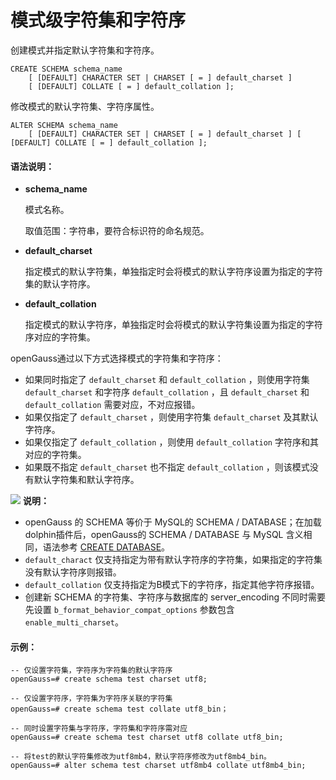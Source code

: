 # 模式级字符集和字符序<a name="模式级字符集和字符序"></a>

创建模式并指定默认字符集和字符序。

```
CREATE SCHEMA schema_name
	[ [DEFAULT] CHARACTER SET | CHARSET [ = ] default_charset ] 
	[ [DEFAULT] COLLATE [ = ] default_collation ];
```

修改模式的默认字符集、字符序属性。
```
ALTER SCHEMA schema_name 
    [ [DEFAULT] CHARACTER SET | CHARSET [ = ] default_charset ] [ [DEFAULT] COLLATE [ = ] default_collation ];
```

#### 语法说明：

- **schema_name**

  模式名称。

  取值范围：字符串，要符合标识符的命名规范。

- **default_charset**

  指定模式的默认字符集，单独指定时会将模式的默认字符序设置为指定的字符集的默认字符序。

- **default_collation**

  指定模式的默认字符序，单独指定时会将模式的默认字符集设置为指定的字符序对应的字符集。



openGauss通过以下方式选择模式的字符集和字符序：

- 如果同时指定了 `default_charset` 和 `default_collation` ，则使用字符集 `default_charset` 和字符序 `default_collation` ，且 `default_charset` 和 `default_collation` 需要对应，不对应报错。
- 如果仅指定了 `default_charset` ，则使用字符集 `default_charset` 及其默认字符序。
- 如果仅指定了 `default_collation` ，则使用 `default_collation` 字符序和其对应的字符集。
- 如果既不指定 `default_charset` 也不指定 `default_collation` ，则该模式没有默认字符集和默认字符序。



![](public_sys-resources/icon-note.gif) **说明：** 

- openGauss 的 SCHEMA 等价于 MySQL的 SCHEMA / DATABASE；在加载dolphin插件后，openGauss的 SCHEMA / DATABASE 与 MySQL 含义相同，语法参考 [CREATE DATABASE](../../../../zh/docs/ExtensionReference/dolphin-CREATE-DATABASE.md)。
-  `default_charact` 仅支持指定为带有默认字符序的字符集，如果指定的字符集没有默认字符序则报错。
-  `default_collation` 仅支持指定为B模式下的字符序，指定其他字符序报错。
- 创建新 SCHEMA 的字符集、字符序与数据库的 server_encoding 不同时需要先设置 `b_format_behavior_compat_options` 参数包含`enable_multi_charset`。

#### 示例：

```
-- 仅设置字符集，字符序为字符集的默认字符序
openGauss=# create schema test charset utf8;

-- 仅设置字符序，字符集为字符序关联的字符集
openGauss=# create schema test collate utf8_bin；

-- 同时设置字符集与字符序，字符集和字符序需对应
openGauss=# create schema test charset utf8 collate utf8_bin;

-- 将test的默认字符集修改为utf8mb4，默认字符序修改为utf8mb4_bin。
openGauss=# alter schema test charset utf8mb4 collate utf8mb4_bin;
```

